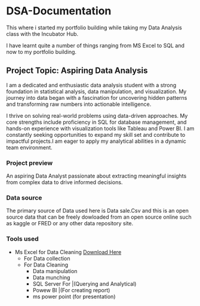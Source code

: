 # DSA-Documentation

This where i started my portfolio building while  taking my Data Analysis class with the Incubator Hub.

I have learnt quite a number of things ranging from MS Excel to SQL and now to my portfolio building.

## Project Topic: Aspiring Data Analysis 
I am a dedicated and enthusiastic data analysis student with a strong foundation in statistical analysis, data manipulation, and visualization. My journey into data began with a fascination for uncovering hidden patterns and transforming raw numbers into actionable intelligence.

I thrive on solving real-world problems using data-driven approaches. My core strengths include proficiency in SQL for database management, and hands-on experience with visualization tools like Tableau and Power BI. I am constantly seeking opportunities to expand my skill set and contribute to impactful projects.I am eager to apply my analytical abilities in a dynamic team environment.
### Project preview
An aspiring Data Analyst passionate about extracting meaningful insights from complex data to drive informed decisions.

### Data source 
The primary source of Data used here is Data sale.Csv and this is an open source data that can be freely dowloaded from an open source online such as kaggle or FRED or any other data repository site.

### Tools used
- Ms Excel for Data Cleaning [Download Here](https://www.microsoft.com)
  - For Data collection
  - For Data Cleaning
      - Data manipulation
      - Data munching
    - SQL Server For |(Querying and Analytical)
    - Powew BI |(For creating report)
    - ms power point (for presentation)
